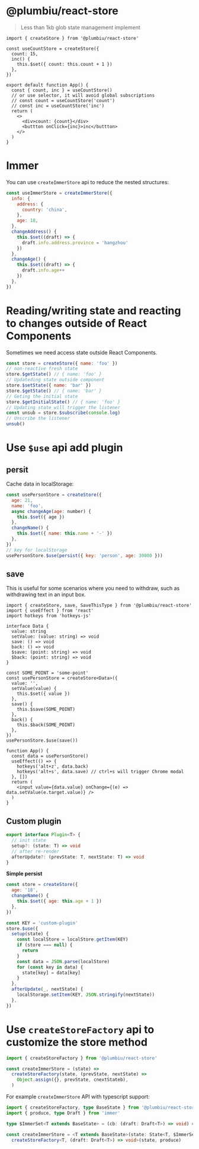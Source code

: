 # @plumbiu/react-store

> Less than 1kb glob state management implement

```tsx
import { createStore } from '@plumbiu/react-store'

const useCountStore = createStore({
  count: 15,
  inc() {
    this.$set({ count: this.count + 1 })
  },
})

export default function App() {
  const { count, inc } = useCountStore()
  // or use selector, it will avoid global subscriptions
  // const count = useCountStore('count')
  // const inc = useCountStore('inc')
  return (
    <>
      <div>count: {count}</div>
      <buttton onClick={inc}>inc</buttton>
    </>
  )
}
```

# Immer

You can use `createImmerStore` api to reduce the nested structures:

```jsx
const useImmerStore = createImmerStore({
  info: {
    address: {
      country: 'china',
    },
    age: 18,
  },
  changeAddress() {
    this.$set((draft) => {
      draft.info.address.province = 'hangzhou'
    })
  },
  changeAge() {
    this.$set((draft) => {
      draft.info.age++
    })
  },
})
```

# Reading/writing state and reacting to changes outside of React Components

Sometimes we need access state outside React Components.

```js
const store = createStore({ name: 'foo' })
// non-reactive fresh state
store.$getState() // { name: 'foo' }
// Updateding state outside component
store.$setState({ name: 'bar' })
store.$getState() // { name: 'bar' }
// Geting the initial state
store.$getInitialState() // { name: 'foo' }
// Updating state will trigger the listener
const unsub = store.$subscribe(console.log)
// Unscribe the listener
unsub()
```

# Use `$use` api add plugin

## persit

Cache data in localStorage:

```js
const usePersonStore = createStore({
  age: 21,
  name: 'foo',
  async changeAge(age: number) {
    this.$set({ age })
  },
  changeName() {
    this.$set({ name: this.name + '-' })
  },
})
// key for localStorage
usePersonStore.$use(persist({ key: 'person', age: 30000 }))
```

## save

This is useful for some scenarios where you need to withdraw, such as withdrawing text in an input box.

```tsx
import { createStore, save, SaveThisType } from '@plumbiu/react-store'
import { useEffect } from 'react'
import hotkeys from 'hotkeys-js'

interface Data {
  value: string
  setValue: (value: string) => void
  save: () => void
  back: () => void
  $save: (point: string) => void
  $back: (point: string) => void
}

const SOME_POINT = 'some-point'
const usePersonStore = createStore<Data>({
  value: '',
  setValue(value) {
    this.$set({ value })
  },
  save() {
    this.$save(SOME_POINT)
  },
  back() {
    this.$back(SOME_POINT)
  },
})
usePersonStore.$use(save())

function App() {
  const data = usePersonStore()
  useEffect(() => {
    hotkeys('alt+z', data.back)
    hotkeys('alt+s', data.save) // ctrl+s will trigger Chrome modal
  }, [])
  return (
    <input value={data.value} onChange={(e) => data.setValue(e.target.value)} />
  )
}
```

## Custom plugin

```ts
export interface Plugin<T> {
  // init state
  setup?: (state: T) => void
  // after re-render
  afterUpdate?: (prevState: T, nextState: T) => void
}
```

**Simple persist**

```js
const store = createStore({
  age: '18',
  changeName() {
    this.$set({ age: this.age + 1 })
  },
})

const KEY = 'custom-plugin'
store.$use({
  setup(state) {
    const localStore = localStore.getItem(KEY)
    if (store === null) {
      return
    }
    const data = JSON.parse(localStore)
    for (const key in data) {
      state[key] = data[key]
    }
  },
  afterUpdate(_, nextState) {
    localStorage.setItem(KEY, JSON.stringify(nextState))
  },
})
```

# Use `createStoreFactory` api to customize the store method

```ts
import { createStoreFactory } from '@plumbiu/react-store'

const createImmerStore = (state) =>
  createStoreFactory(state, (prevState, nextState) =>
    Object.assign({}, prevState, cnextStateb),
  )
```

For example `createImmerStore` API with typescript support:

```ts
import { createStoreFactory, type BaseState } from '@plumbiu/react-store'
import { produce, type Draft } from 'immer'

type $ImmerSet<T extends BaseState> = (cb: (draft: Draft<T>) => void) => void

const createImmerStore = <T extends BaseState>(state: State<T, $ImmerSet<T>>) =>
  createStoreFactory<T, (draft: Draft<T>) => void>(state, produce)
```
